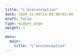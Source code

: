 ```yaml
---
title: "L’écoconception"
date: 2020-11-09T14:00:00+02:00
draft: false
type: widget_page
weight: 3

menu:
  main:
    title: "L’écoconception"
---
```

